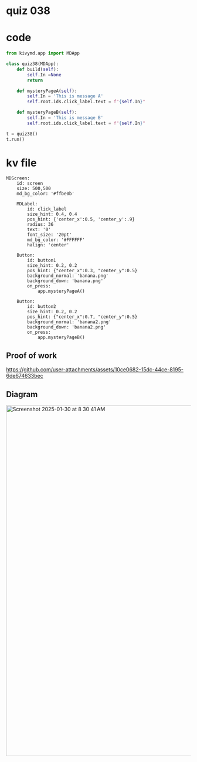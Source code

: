 # quiz 038

# code
```.py
from kivymd.app import MDApp

class quiz38(MDApp):
    def build(self):
        self.In =None
        return

    def mysteryPageA(self):
        self.In = 'This is message A'
        self.root.ids.click_label.text = f"{self.In}"

    def mysteryPageB(self):
        self.In = 'This is message B'
        self.root.ids.click_label.text = f"{self.In}"

t = quiz38()
t.run()
```
# kv file
```.kv
MDScreen:
    id: screen
    size: 500,500
    md_bg_color: '#ffbe0b'

    MDLabel:
        id: click_label
        size_hint: 0.4, 0.4
        pos_hint: {'center_x':0.5, 'center_y':.9}
        radius: 36
        text: '0'
        font_size: '20pt'
        md_bg_color: '#FFFFFF'
        halign: 'center'

    Button:
        id: button1
        size_hint: 0.2, 0.2
        pos_hint: {"center_x":0.3, "center_y":0.5}
        background_normal: 'banana.png'
        background_down: 'banana.png'
        on_press:
            app.mysteryPageA()

    Button:
        id: button2
        size_hint: 0.2, 0.2
        pos_hint: {"center_x":0.7, "center_y":0.5}
        background_normal: 'banana2.png'
        background_down: 'banana2.png'
        on_press:
            app.mysteryPageB()
```

## Proof of work


https://github.com/user-attachments/assets/10ce0682-15dc-44ce-8195-6de674633bec


## Diagram
<img width="957" alt="Screenshot 2025-01-30 at 8 30 41 AM" src="https://github.com/user-attachments/assets/f24bc9de-b9ad-43af-9efc-ca32e2cf269f" />
